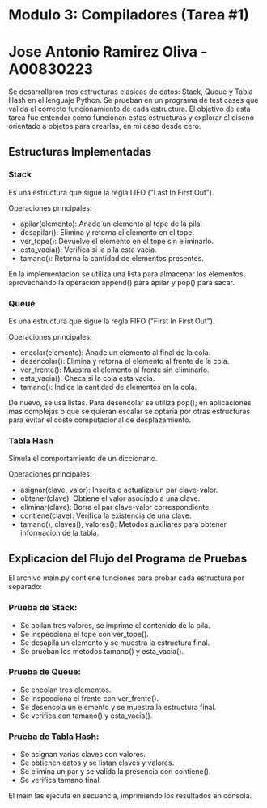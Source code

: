 # Modulo 3: Compiladores (Tarea #1)

# Jose Antonio Ramirez Oliva - A00830223

Se desarrollaron tres estructuras clasicas de datos: Stack, Queue y Tabla Hash en el lenguaje Python. Se prueban en un programa de test cases que valida el correcto funcionamiento de cada estructura. El objetivo de esta tarea fue entender como funcionan estas estructuras y explorar el diseno orientado a objetos para crearlas, en mi caso desde cero.

## Estructuras Implementadas

### Stack

Es una estructura que sigue la regla LIFO ("Last In First Out").

Operaciones principales:

- apilar(elemento): Anade un elemento al tope de la pila.
- desapilar(): Elimina y retorna el elemento en el tope.
- ver_tope(): Devuelve el elemento en el tope sin eliminarlo.
- esta_vacia(): Verifica si la pila esta vacia.
- tamano(): Retorna la cantidad de elementos presentes.

En la implementacion se utiliza una lista para almacenar los elementos, aprovechando la operacion append() para apilar y pop() para sacar.

### Queue

Es una estructura que sigue la regla FIFO ("First In First Out").

Operaciones principales:

- encolar(elemento): Anade un elemento al final de la cola.
- desencolar(): Elimina y retorna el elemento al frente de la cola.
- ver_frente(): Muestra el elemento al frente sin eliminarlo.
- esta_vacia(): Checa si la cola esta vacia.
- tamano(): Indica la cantidad de elementos en la cola.

De nuevo, se usa listas. Para desencolar se utiliza pop(); en aplicaciones mas complejas o que se quieran escalar se optaria por otras estructuras para evitar el coste computacional de desplazamiento.

### Tabla Hash

Simula el comportamiento de un diccionario.

Operaciones principales:

- asignar(clave, valor): Inserta o actualiza un par clave-valor.
- obtener(clave): Obtiene el valor asociado a una clave.
- eliminar(clave): Borra el par clave-valor correspondiente.
- contiene(clave): Verifica la existencia de una clave.
- tamano(), claves(), valores(): Metodos auxiliares para obtener informacion de la tabla.

## Explicacion del Flujo del Programa de Pruebas

El archivo main.py contiene funciones para probar cada estructura por separado:

### Prueba de Stack:

- Se apilan tres valores, se imprime el contenido de la pila.
- Se inspecciona el tope con ver_tope().
- Se desapila un elemento y se muestra la estructura final.
- Se prueban los metodos tamano() y esta_vacia().

### Prueba de Queue:

- Se encolan tres elementos.
- Se inspecciona el frente con ver_frente().
- Se desencola un elemento y se muestra la estructura final.
- Se verifica con tamano() y esta_vacia().

### Prueba de Tabla Hash:

- Se asignan varias claves con valores.
- Se obtienen datos y se listan claves y valores.
- Se elimina un par y se valida la presencia con contiene().
- Se verifica tamano final.

El main las ejecuta en secuencia, imprimiendo los resultados en consola.
